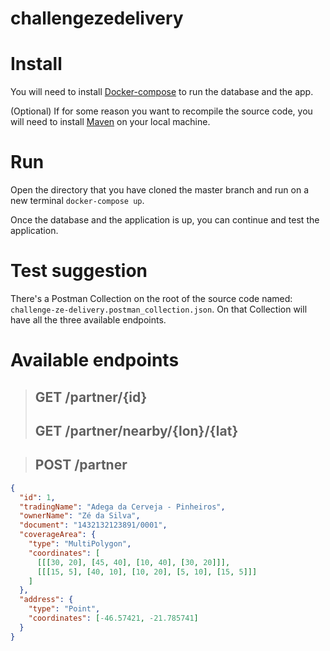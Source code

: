 # challengezedelivery
# Install
You will need to install [Docker-compose](https://docs.docker.com/compose/install/) to run the database and the app.

(Optional) If for some reason you want to recompile the source code, you will need to install [Maven](https://maven.apache.org/install.html) on your local machine.

# Run
Open the directory that you have cloned the master branch and run on a new terminal `docker-compose up`.

Once the database and the application is up, you can continue and test the application.

# Test suggestion
There's a Postman Collection on the root of the source code named: `challenge-ze-delivery.postman_collection.json`.
On that Collection will have all the three available endpoints.

# Available endpoints

> ## **GET** /partner/{id}
> ## **GET** /partner/nearby/{lon}/{lat}

> ## **POST** /partner
```json
{
  "id": 1, 
  "tradingName": "Adega da Cerveja - Pinheiros",
  "ownerName": "Zé da Silva",
  "document": "1432132123891/0001",
  "coverageArea": { 
    "type": "MultiPolygon", 
    "coordinates": [
      [[[30, 20], [45, 40], [10, 40], [30, 20]]], 
      [[[15, 5], [40, 10], [10, 20], [5, 10], [15, 5]]]
    ]
  },
  "address": { 
    "type": "Point",
    "coordinates": [-46.57421, -21.785741]
  }
}
```

